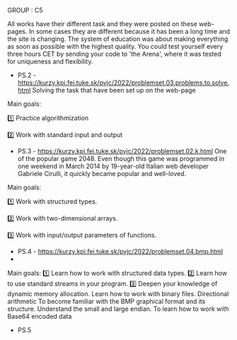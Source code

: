GROUP : C5

All works have their different task and they were posted on these web-pages. In some cases they are different because it has been a long time and the site is changing. 
The system of education was about making everything as soon as possible with the highest quality. You could test yourself every three hours CET by sending your code to 'the Arena', where it was tested for uniqueness and flexibility.

- PS.2 - https://kurzy.kpi.fei.tuke.sk/pvjc/2022/problemset.03.problems.to.solve.html
Solving the task that have been set up on the web-page

Main goals:

1️⃣ Practice algorithmization

2️⃣ Work with standard input and output
- PS.3 - https://kurzy.kpi.fei.tuke.sk/pvjc/2022/problemset.02.k.html
One of the popular game 2048. Even though this game was programmed in one weekend in March 2014 by 19-year-old Italian web developer Gabriele Cirulli, it quickly became popular and well-loved.

Main goals: 

1️⃣ Work with structured types.

2️⃣ Work with two-dimensional arrays.

3️⃣ Work with input/output parameters of functions.

- PS.4 - https://kurzy.kpi.fei.tuke.sk/pvjc/2022/problemset.04.bmp.html
- 
Main goals: 
1️⃣ Learn how to work with structured data types.
2️⃣ Learn how to use standard streams in your program.
3️⃣ Deepen your knowledge of dynamic memory allocation.
Learn how to work with binary files.
Directional arithmetic
To become familiar with the BMP graphical format and its structure.
Understand the small and large endian.
To learn how to work with Base64 encoded data
- PS.5
